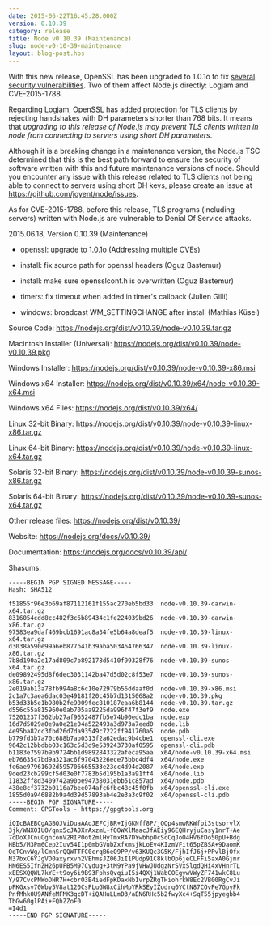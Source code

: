 ```yaml
---
date: 2015-06-22T16:45:28.000Z
version: 0.10.39
category: release
title: Node v0.10.39 (Maintenance)
slug: node-v0-10-39-maintenance
layout: blog-post.hbs
---
```


With this new release, OpenSSL has been upgraded to 1.0.1o to fix [several
security vulnerabilities](http://openssl.org/news/secadv_20150611.txt). Two of
them affect Node.js directly: Logjam and CVE-2015-1788.

Regarding Logjam, OpenSSL has added protection for TLS clients by rejecting
handshakes with DH parameters shorter than 768 bits. It means that _upgrading
to this release of Node.js may prevent TLS clients written in node from
connecting to servers using short DH parameters_.

Although it is a breaking change in a maintenance version, the Node.js TSC
determined that this is the best path forward to ensure the security of
software written with this and future maintenance versions of node. Should you
encounter any issue with this release related to TLS clients not being able to
connect to servers using short DH keys, please create an issue at
https://github.com/joyent/node/issues.

As for CVE-2015-1788, before this release, TLS programs (including servers)
written with Node.js are vulnerable to Denial Of Service attacks.

2015.06.18, Version 0.10.39 (Maintenance)

- openssl: upgrade to 1.0.1o (Addressing multiple CVEs)

- install: fix source path for openssl headers (Oguz Bastemur)

- install: make sure opensslconf.h is overwritten (Oguz Bastemur)

- timers: fix timeout when added in timer's callback (Julien Gilli)

- windows: broadcast WM_SETTINGCHANGE after install (Mathias Küsel)

Source Code: https://nodejs.org/dist/v0.10.39/node-v0.10.39.tar.gz

Macintosh Installer (Universal): https://nodejs.org/dist/v0.10.39/node-v0.10.39.pkg

Windows Installer: https://nodejs.org/dist/v0.10.39/node-v0.10.39-x86.msi

Windows x64 Installer: https://nodejs.org/dist/v0.10.39/x64/node-v0.10.39-x64.msi

Windows x64 Files: https://nodejs.org/dist/v0.10.39/x64/

Linux 32-bit Binary: https://nodejs.org/dist/v0.10.39/node-v0.10.39-linux-x86.tar.gz

Linux 64-bit Binary: https://nodejs.org/dist/v0.10.39/node-v0.10.39-linux-x64.tar.gz

Solaris 32-bit Binary: https://nodejs.org/dist/v0.10.39/node-v0.10.39-sunos-x86.tar.gz

Solaris 64-bit Binary: https://nodejs.org/dist/v0.10.39/node-v0.10.39-sunos-x64.tar.gz

Other release files: https://nodejs.org/dist/v0.10.39/

Website: https://nodejs.org/docs/v0.10.39/

Documentation: https://nodejs.org/docs/v0.10.39/api/

Shasums:

```
-----BEGIN PGP SIGNED MESSAGE-----
Hash: SHA512

f51855f96e3b69af87112161f155ac270eb5bd33  node-v0.10.39-darwin-x64.tar.gz
8316054cdd8cc482f3c6b89434c1fe224039bd26  node-v0.10.39-darwin-x86.tar.gz
97583ea9daf469bcb1691ac8a34fe5b64a8deaf5  node-v0.10.39-linux-x64.tar.gz
d3038a590e99a6eb877b41b39aba503464766347  node-v0.10.39-linux-x86.tar.gz
7b8d190a2e17ad809c7b892178d5410f99328f76  node-v0.10.39-sunos-x64.tar.gz
de09892495d8f6dec3031142ba47d5d02c8f53e7  node-v0.10.39-sunos-x86.tar.gz
2e019ab13a78fb994a8c6c10e72979b56ddaaf0d  node-v0.10.39-x86.msi
2c1a7c3aea6dac03e49181f20c45b7d1315068a2  node-v0.10.39.pkg
b53d33b5e1b980b2fe9009fec810187eaa6b8144  node-v0.10.39.tar.gz
d556c55a815960e0ab705aa9225da996f47f3ef9  node.exe
75201237f362bb27af9652487fb5e74b90edc1ba  node.exp
16d7d5029a0e9a0e21e04a522493a3d973a7eed0  node.lib
4e95ba82cc3fbd26d7da93549c7222ff941760a5  node.pdb
b779fd3b7a70c688b7ab0313f2a62edac9b4cbe1  openssl-cli.exe
9642c12bbdbb03c163c5d3d9e539243730af0595  openssl-cli.pdb
b1183e7597b9b9724bb1d9892843322afeca95aa  x64/node-v0.10.39-x64.msi
eb76635c7bd9a321ac6f97043226ece73bbc4df4  x64/node.exe
fe6ae97961692d595706665533e23cc4d94d2087  x64/node.exp
9ded23cb299cf5d03e0f7783b5d195b1a3a91ff4  x64/node.lib
11832ff8d3409742a90be94738031ebb51c857ad  x64/node.pdb
438e8cf3732b0116a7bee074afc6fbc48c45f0fb  x64/openssl-cli.exe
1855d0a946882b9a4d39d57893ab4e2e3a3c9f02  x64/openssl-cli.pdb
-----BEGIN PGP SIGNATURE-----
Comment: GPGTools - https://gpgtools.org

iQIcBAEBCgAGBQJViDuaAAoJEFCjBR+IjGKNff8P/jOOp4smwRKWfpi3stsorvlX
3jk/WNXOIUO/qnx5cJA0XrAxzmL+fOOWXlMaacJfAEiy96EQHryjuCasy1nrT+Ae
7qDoXJCnuCgnconV2RIP0otZmlHyTmxRA7DYwbhpOcScCqJoO4HV6fDo50pU+Bdg
HBb5/M3Pm6Cep2Iuv54I1p0mbGVubZxfxmsjkLoEv4KIzmVFit65pZBSA+9DaomK
QqTCnvWg/lCmnSrQQWTTFC0crqB6eO9PP/v63KUQc3G5K/FjhIfJ6j+PPvlBjOfx
N37bxC6YJgVD0axyrxvh2VEhmsJZ06JiI1PUdp91C8klbOp6jeCLFFi5axA0Gjmr
HN6ES5IfnZH26pUFB5M97Cydug+3tM9YPa9jVHwJUdgzNrSVxSlgdQHi4xVHnrTL
xEESXQQWL7kYE+t9oy6i9B93FphsQvqiuI5i4QXj1WabCOEgywVWyZF741wkC8Lu
Y/97CvcPNWoDHR7H+cbrO3B4iedFpKDaxNb1vrpZRgTHiohrkW8Ec2VB00RgCvJi
pPKGxsv70Wby5V8at120CsPLuGW8xCihMpYRkSEyIZodrq0YCtN87COvPe7GpyFk
PnfMhk0U9ANfeMFMK3qcDT+iQAHuLLmD3/aEN6RHc5b2fwyXc4+SqT55jpyegbb4
TbGw60glPAi+FQhZZoF0
=I4d1
-----END PGP SIGNATURE-----
```
